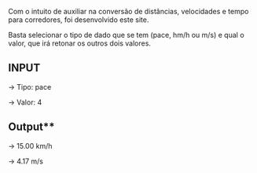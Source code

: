 Com o intuito de auxiliar na conversão de distâncias, velocidades e tempo para corredores, foi desenvolvido este site.

Basta selecionar o tipo de dado que se tem (pace, hm/h ou m/s) e qual o valor, que irá retonar os outros dois valores.

## INPUT

-> Tipo: pace

-> Valor: 4

## Output**

-> 15.00 km/h

-> 4.17 m/s

